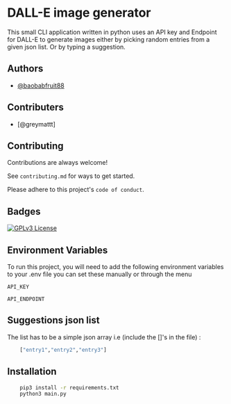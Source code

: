 
# DALL-E image generator

This small CLI application written in python uses an API key and Endpoint for DALL-E to generate images either by picking random entries from a given json list. Or by typing a suggestion. 



## Authors

- [@baobabfruit88](https://github.com/baobabfruit88/)

## Contributers

- [@greymattt] 

## Contributing

Contributions are always welcome!

See `contributing.md` for ways to get started.

Please adhere to this project's `code of conduct`.


## Badges

[![GPLv3 License](https://img.shields.io/badge/License-GPL%20v3-yellow.svg)](https://opensource.org/licenses/)



## Environment Variables

To run this project, you will need to add the following environment variables to your .env file you can set these manually or through the menu

`API_KEY`

`API_ENDPOINT`

## Suggestions json list 

The list has to be a simple json array i.e (include the []'s in the file) : 

```bash
    ["entry1","entry2","entry3"]
```

## Installation

```bash
    pip3 install -r requirements.txt
    python3 main.py
```
    
